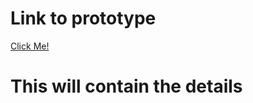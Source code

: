 # Link to prototype
[Click Me!](https://www.figma.com/proto/Npjvj3r5dYlcPIcEIHZGCR/Untitled?type=design&node-id=2-4&t=sfFIo67PVWeEEgIv-1&scaling=scale-down&page-id=0%3A1&mode=design)
# This will contain the details
